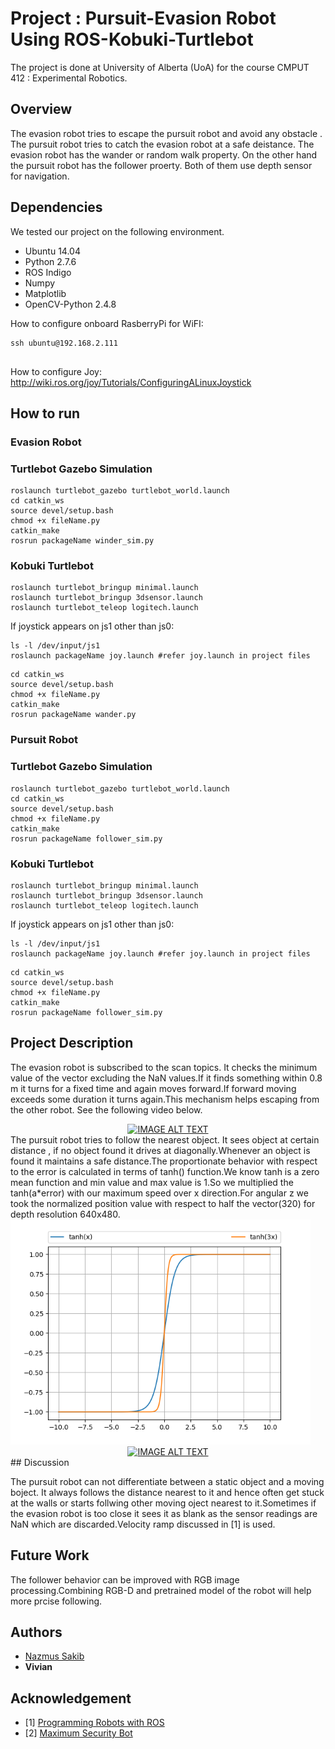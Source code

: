 # Project : Pursuit-Evasion Robot Using ROS-Kobuki-Turtlebot
The project is done at University of Alberta (UoA) for the course CMPUT 412 : Experimental Robotics.

## Overview

The evasion robot tries to escape the pursuit robot and avoid any obstacle . The pursuit robot tries to catch the evasion robot at a safe deistance. The evasion robot has the wander or random walk property. On the other hand the pursuit robot has the follower proerty. Both of them use depth sensor for navigation.

## Dependencies

We tested our project on the following environment.
* Ubuntu 14.04
* Python 2.7.6
* ROS Indigo
* Numpy
* Matplotlib
* OpenCV-Python 2.4.8

How to configure onboard RasberryPi for WiFI:
```
ssh ubuntu@192.168.2.111


```
How to configure Joy:
http://wiki.ros.org/joy/Tutorials/ConfiguringALinuxJoystick

## How to run 
### Evasion Robot
### Turtlebot Gazebo Simulation
```
roslaunch turtlebot_gazebo turtlebot_world.launch
cd catkin_ws
source devel/setup.bash
chmod +x fileName.py
catkin_make
rosrun packageName winder_sim.py
```
### Kobuki Turtlebot
```
roslaunch turtlebot_bringup minimal.launch
roslaunch turtlebot_bringup 3dsensor.launch
roslaunch turtlebot_teleop logitech.launch 
```
If joystick appears on js1 other than js0:
```
ls -l /dev/input/js1
roslaunch packageName joy.launch #refer joy.launch in project files
```
```
cd catkin_ws
source devel/setup.bash
chmod +x fileName.py
catkin_make
rosrun packageName wander.py 
```

### Pursuit Robot
### Turtlebot Gazebo Simulation
```
roslaunch turtlebot_gazebo turtlebot_world.launch
cd catkin_ws
source devel/setup.bash
chmod +x fileName.py
catkin_make
rosrun packageName follower_sim.py 
```
### Kobuki Turtlebot
```
roslaunch turtlebot_bringup minimal.launch
roslaunch turtlebot_bringup 3dsensor.launch
roslaunch turtlebot_teleop logitech.launch 
```

If joystick appears on js1 other than js0:
```
ls -l /dev/input/js1
roslaunch packageName joy.launch #refer joy.launch in project files
```
```
cd catkin_ws
source devel/setup.bash
chmod +x fileName.py
catkin_make
rosrun packageName follower_sim.py 
```

## Project Description
The evasion robot is subscribed to the scan topics. It checks the minimum value of the vector excluding the NaN values.If it finds something within 0.8 m it turns for a fixed time and again moves forward.If forward moving exceeds some duration it turns again.This mechanism helps escaping from the other robot. See the following video below.

<div align="center">
  <a href="https://www.youtube.com/watch?v=T3S_YELKO3I"><img src="https://img.youtube.com/vi/T3S_YELKO3I/0.jpg" alt="IMAGE ALT TEXT"></a>
</div>
The pursuit robot tries to follow the nearest object. It sees object at certain distance , if no object found it drives at diagonally.Whenever an object is found it maintains a safe distance.The proportionate behavior with respect to the error is calculated in terms of tanh() function.We know tanh is a zero mean function and min value and max value is 1.So we multiplied the tanh(a*error) with our maximum speed over x direction.For angular z we took the normalized position value with respect to half the vector(320) for depth resolution 640x480.

<img src ="Figure_1.png" width ="480">
<div align="center">
  <a href="https://www.youtube.com/watch?v=IdaIssUfn-w"><img src="https://img.youtube.com/vi/IdaIssUfn-w/0.jpg" alt="IMAGE ALT TEXT"></a>
</div>
## Discussion

The pursuit robot can not differentiate between a static object and a moving boject. It always follows the distance nearest to it and hence often get stuck at the walls or starts follwing other moving oject nearest to it.Sometimes if the evasion robot is too close it sees it as blank as the sensor readings are NaN which are discarded.Velocity ramp discussed in [1] is used.

## Future Work
The follower behavior can be improved with RGB image processing.Combining RGB-D and pretrained model of the robot will help more prcise following.

## Authors

* [Nazmus Sakib](https://github.com/nsa31)
* **Vivian**
## Acknowledgement 

* [1] [Programming Robots with ROS](https://github.com/osrf/rosbook)
* [2] [Maximum Security Bot](http://people.cornellcollege.edu/smikell15/MAX)
